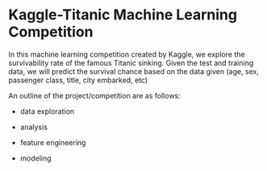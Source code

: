 # Kaggle-Titanic Machine Learning Competition

In this machine learning competition created by Kaggle, we explore the survivability rate of the famous Titanic sinking. Given the test and training data, we will predict the survival chance based on the data given (age, sex, passenger class, title, city embarked, etc)

An outline of the project/competition are as follows:

- data exploration

- analysis

- feature engineering

- modeling
